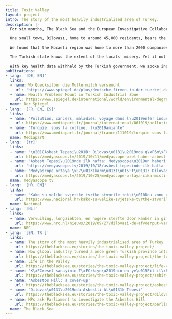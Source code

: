 ```yaml
---
title: Toxic Valley
layout: project
intro: The story of the most heavily industrialised area of Turkey.
description: |-
  For six months, The Black Sea and the European Investigative Collaborations network have investigated the public health crisis in Kocaeli, the most heavily industrialised region in Turkey. We have revealed of a pattern of chemical dumping and polluting that has led to a widespread health crisis in the region.

  One small town, Dilovası, home to around 45,000 residents, bears the most serious consequences of three decades of unbridled industrial development, with widespread health problems among the locals, filthy air, soil, and waters, caused by uncontrolled pollution.

  We found that the Kocaeli region was home to more than 2000 companies, with around 15 percent of these having some foreign ownership, and most from the EU. German companies are at the top of the list.

  The Turkish state knows the extent of the locals' misery. Yet it not only ignores the scientific evidence, it actively encourages new polluting businesses to the area.

  With key health data withheld by the Turkish government, we spoke instead with dozens of locals; adults and children with serious, chronic health problems, and with doctors and other professionals who are too scared to speak about an ongoing public health disaster. Independent studies have shown that even mother’s breast-milk and newborn babies are affected by unhealthy levels of contaminants.
publications: 
- lang: '[DE, EN]'
  links:
  - name: Wo Quecksilber die Muttermilch verseucht
    url: 'https://www.spiegel.de/plus/deutsche-firmen-in-der-tuerkei-das-umweltdesaster-in-der-provinz-kocaeli-a-00000000-0002-0001-0000-000166156983-amp '
  - name: Health Problems Mount in Turkish Industrial Zone
    url: https://www.spiegel.de/international/world/environmental-degredation-in-turkish-industrial-zone-a-1289694.html
  name: Der Spiegel
- lang: '[FR, EN, ES]'
  links:
  - name: "Pollution, cancers, maladies: voyage dans l\u2019enfer industriel d\u2019une vall\xE9e turque"
    url: https://www.mediapart.fr/journal/international/061019/pollution-cancers-maladies-voyage-dans-l-enfer-industriel-d-une-vallee-turque?onglet=full
  - name: "Turquie: sous la colline, l\u2019amiante"
    url: https://www.mediapart.fr/journal/france/111019/turquie-sous-la-colline-l-amiante
  name: Mediapart
- lang: '[tr]'
  links:
  - name: "\u201CAsbest Tepesi\u201D: Dilovas\u0131\u2019nda g\xF6m\xFCl\xFC, asbest\ i\xE7eren end\xFCstriyel at\u0131klar ortaya \xE7\u0131kar\u0131ld\u0131"
    url: https://medyascope.tv/2019/10/11/medyascope-ozel-haber-asbest-tepesi-dilovasinda-gomulu-asbest-iceren-endustriyel-atiklar-ortaya-cikarildi/
  - name: "Asbest Tepesi\u2019nde ilk hafta: Medyascope\u2019un haberi sonras\u0131\ asbestli at\u0131klar i\xE7in halen \xF6nlem al\u0131nmad\u0131"
    url: 'https://medyascope.tv/2019/10/18/asbest-tepesinde-ilk-hafta-medyascopeun-haberi-sonrasi-asbestli-atiklar-icin-halen-onlem-alinmadi/ '
  - name: "Medyascope ortaya \xE7\u0131karm\u0131\u015Ft\u0131: Dilovas\u0131\u2019ndaki \u201CAsbest Tepesi\u201D i\xE7in CHP\u2019liler TBMM\u2019de ara\u015Ft\u0131rma komisyonu kurulmas\u0131n\u0131 istedi"
    url: https://medyascope.tv/2019/10/25/medyascope-ortaya-cikarmisti-dilovasindaki-asbest-tepesi-icin-chpliler-tbmmde-arastirma-komisyonu-kurulmasini-istedi/
  name: medyascope tv
- lang: '[HR, EN]'
  links:
  - name: "Kako su velike svjetske tvrtke stvorile toksi\u010Dnu zonu u blizini Istanbula"
    url: https://www.nacional.hr/kako-su-velike-svjetske-tvrtke-stvorile-toksicnu-zonu-u-blizini-istanbula/
  name: Nacional
- lang: '[NL]'
  links:
  - name: Vervuiling, longziekten, en hogere sterfte door kanker in gifvallei van Europa
    url: https://www.nrc.nl/nieuws/2019/09/27/dilovasi-de-afvoerput-van-europa-a3974894
  name: NRC
- lang: '[EN, TR ]'
  links:
  - name: The story of the most heavily industrialised area of Turkey
    url: https://theblacksea.eu/stories/the-toxic-valley-project/
  - name: How global industry turned a once green Turkish province into an environmental wasteland
    url: https://theblacksea.eu/stories/the-toxic-valley-project/the-toxic-valley/
  - name: Life in the Valley
    url: https://theblacksea.eu/stories/the-toxic-valley-project/life-valley/
  - name: "K\xFCresel sanayinin T\xFCrkiye\u2019nin en ye\u015Fil il\xE7elerinden\ birini ya\u015Fanmaz hale getiri\u015Finin hik\xE2yesi"
    url: https://theblacksea.eu/stories/the-toxic-valley-project/zehir-vadisi-dilovasi/
  - name: 'Asbestos Hill: a cover-up'
    url: https://theblacksea.eu/stories/the-toxic-valley-project/asbestos-hill/
  - name: "Dilovas\u0131\u2019nda Asbestli At\u0131k Tepesi"
    url: https://theblacksea.eu/stories/the-toxic-valley-project/dilovasi-asbestli-atik-tepesi/
  - name: MPs ask Parliament to investigate the Asbestos Hill
    url: https://theblacksea.eu/stories/the-toxic-valley-project/parliament-investigate-asbestos-hill/
  name: The Black Sea
---
```


